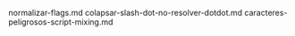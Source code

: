 normalizar-flags.md
colapsar-slash-dot-no-resolver-dotdot.md
caracteres-peligrosos-script-mixing.md
